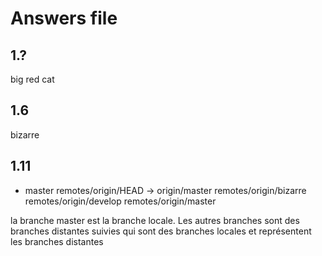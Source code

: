 # Answers file

## 1.?
big red cat

## 1.6
bizarre

## 1.11
* master
  remotes/origin/HEAD -> origin/master
  remotes/origin/bizarre
  remotes/origin/develop
  remotes/origin/master

la branche master est la branche locale. Les autres branches sont des 
branches distantes suivies qui sont des branches locales et représentent 
les branches distantes
